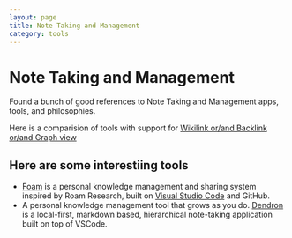 ```yaml
---
layout: page
title: Note Taking and Management
category: tools
---
```


# Note Taking and Management

Found a bunch of good references to Note Taking and Management apps, tools, and philosophies.

Here is a comparision of tools with support for [Wikilink or/and Backlink or/and Graph view](https://www.notion.so/db13644f08144495ad9877f217a161a1)

## Here are some interestiing tools

- [Foam](https://github.com/foambubble/foam) is a personal knowledge management and sharing system inspired by Roam Research, built on [Visual Studio Code](https://code.visualstudio.com) and GitHub.
- A personal knowledge management tool that grows as you do. [Dendron](https://github.com/dendronhq/dendron) is a local-first, markdown based, hierarchical note-taking application built on top of VSCode.
